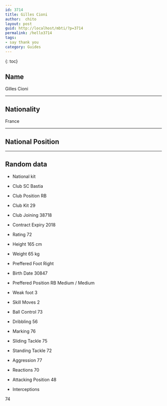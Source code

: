 ```yaml
---
id: 3714
title: Gilles Cioni
author:  chito 
layout: post
guid: http://localhost/mbti/?p=3714
permalink: /hello3714
tags:
- say thank you
category: Guides
---
```



{: toc}


## Name  
Gilles Cioni 

* * *

## Nationality  
France 

* * *

## National Position 

* * *

## Random data 

  * National kit 
  * Club 
SC Bastia 

  * Club Position 
RB 

  * Club Kit 
29 

  * Club Joining 
38718 

  * Contract Expiry 
2018 

  * Rating 
72 

  * Height 
165 cm 

  * Weight 
65 kg 

  * Preffered Foot 
Right 

  * Birth Date 
30847 

  * Preffered Position 
RB Medium / Medium 

  * Weak foot 
3 

  * Skill Moves 
2 

  * Ball Control 
73 

  * Dribbling 
56 

  * Marking 
76 

  * Sliding Tackle 
75 

  * Standing Tackle 
72 

  * Aggression 
77 

  * Reactions 
70 

  * Attacking Position 
48 

  * Interceptions 

74</ul>